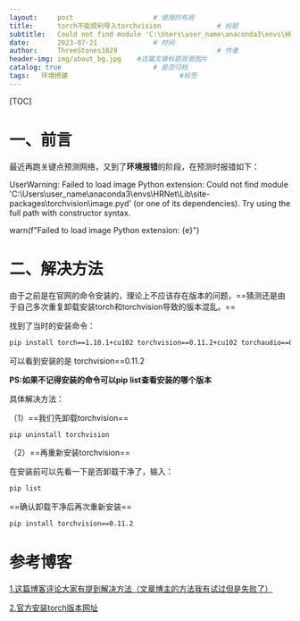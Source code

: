 ```yaml
---
layout:     post   				    # 使用的布局
title:      torch不能顺利导入torchvision				# 标题 
subtitle:   Could not find module 'C:\Users\user_name\anaconda3\envs\HRNet\Lib\site-packages\torchvision\image.pyd  #副标题
date:       2023-07-21 				# 时间
author:     ThreeStones1029 						# 作者
header-img: img/about_bg.jpg 	#这篇文章标题背景图片
catalog: true 						# 是否归档
tags:	环境搭建							#标签
---
```


[TOC]

# 一、前言

最近再跑关键点预测网络，又到了**环境报错**的阶段，在预测时报错如下：

UserWarning: Failed to load image Python extension: Could not find module 'C:\Users\user_name\anaconda3\envs\HRNet\Lib\site-packages\torchvision\image.pyd' (or one of its dependencies). Try using the full path with constructor syntax.

warn(f"Failed to load image Python extension: {e}")

# 二、解决方法

由于之前是在官网的命令安装的，理论上不应该存在版本的问题，==猜测还是由于自己多次重复卸载安装torch和torchvision导致的版本混乱。==

找到了当时的安装命令：

```bash
pip install torch==1.10.1+cu102 torchvision==0.11.2+cu102 torchaudio==0.10.1 -f https://download.pytorch.org/whl/cu102/torch_stable.html
```

可以看到安装的是 torchvision==0.11.2

**PS:如果不记得安装的命令可以pip list查看安装的哪个版本**

具体解决方法：

  （1）==我们先卸载torchvision==

  ```bash
  pip uninstall torchvision
  ```

  （2）==再重新安装torchvision==

  在安装前可以先看一下是否卸载干净了，输入：

  ```bash
  pip list 
  ```

  ==确认卸载干净后再次重新安装==

  ```bash
  pip install torchvision==0.11.2
  ```


# 参考博客

[1.这篇博客评论大家有提到解决方法（文章博主的方法我有试过但是失败了）](https://blog.csdn.net/weixin_45640009/article/details/121000529)

[2.官方安装torch版本网址](https://pytorch.org/get-started/previous-versions/)



